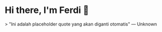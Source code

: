 <h1>Hi there, I'm Ferdi 👋</h1>
> "Ini adalah placeholder quote yang akan diganti otomatis" — Unknown
